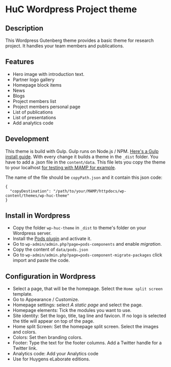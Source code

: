# HuC Wordpress Project theme
## Description
This Wordpress Gutenberg theme provides a basic theme for research project. It handles your team members and publications.

## Features
* Hero image with introduction text.
* Partner logo gallery
* Homepage block items
* News
* Blogs
* Project members list
* Project members personal page
* List of publications
* List of presentations
* Add analytics code

## Development
This theme is build with Gulp. Gulp runs on Node.js / NPM. [Here's a Gulp install guide](https://gulpjs.com/docs/en/getting-started/quick-start). With every change it builds a theme in the `_dist` folder. You have to add a .json file in the `content/data`. This file lets you copy the theme to your localhost [for testing with MAMP for example](https://www.mamp.info/en/).

The name of the file should be `copyPath.json` and it contain this json code:
```
{
  "copyDestination": "/path/to/your/MAMP/httpdocs/wp-content/themes/wp-huc-theme"
}
```

## Install in Wordpress
* Copy the folder `wp-huc-theme` in `_dist` to theme's folder on your Wordpress server.
* Install the [Pods plugin](https://wordpress.org/plugins/pods/) and activate it.
* Go to `wp-admin/admin.php?page=pods-components` and enable _migration_.
* Copy the content of `data/pods.json`
* Go to `wp-admin/admin.php?page=pods-component-migrate-packages` click import and paste the code.

## Configuration in Wordpress
* Select a page, that will be the homepage. Select the `Home split screen` template.
* Go to Appearance / Customize.
* Homepage settings: select _A static page_ and select the page.
* Homepage elements: Tick the modules you want to use.
* Site identity: Set the logo, title, tag line and favicon. If no logo is selected the title will appear on top of the page.
* Home split Screen: Set the homepage split screen. Select the images and colors.
* Colors: Set then branding colors.
* Footer: Type the text for the footer columns. Add a Twitter handle for a Twitter link.
* Analytics code: Add your Analytics code
* Use for Huygens eLaborate editions.

